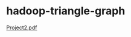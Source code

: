 # hadoop-triangle-graph
[Project2.pdf](https://github.com/xoqja99/hadoop-triangle-graph/files/9609393/Project2.pdf)
